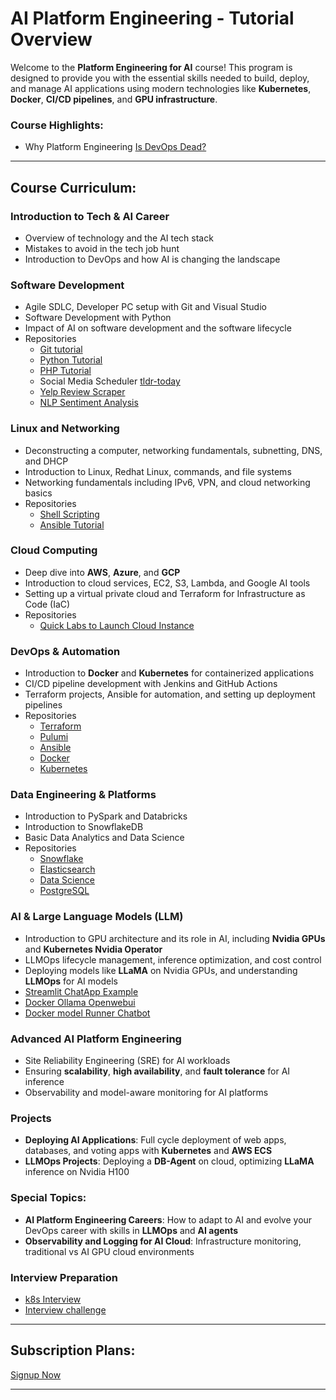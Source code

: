 

# **AI Platform Engineering - Tutorial Overview**

Welcome to the **Platform Engineering for AI** course! This program is designed to provide you with the essential skills needed to build, deploy, and manage AI applications using modern technologies like **Kubernetes**, **Docker**, **CI/CD pipelines**, and **GPU infrastructure**.

### **Course Highlights:**

* Why Platform Engineering [Is DevOps Dead?](https://youtu.be/07gEMmdw62I?si=p9obR7IqkpdMeX0z)

---

## **Course Curriculum:**

### **Introduction to Tech & AI Career**

* Overview of technology and the AI tech stack
* Mistakes to avoid in the tech job hunt
* Introduction to DevOps and how AI is changing the landscape

### **Software Development**

* Agile SDLC, Developer PC setup with Git and Visual Studio
* Software Development with Python
* Impact of AI on software development and the software lifecycle
* Repositories
  - [Git tutorial](https://github.com/becloudready/git-tutorials)
  - [Python Tutorial](https://github.com/becloudready/python-tutorials)
  - [PHP Tutorial](https://github.com/becloudready/php-tutorials)
  - Social Media Scheduler [tldr-today](https://github.com/becloudready/tldr-today)
  - [Yelp Review Scraper](https://github.com/becloudready/my_yelp_reviews)
  - [NLP Sentiment Analysis](https://github.com/becloudready/cloud-sentiment-analysis)
  
### **Linux and Networking**

* Deconstructing a computer, networking fundamentals, subnetting, DNS, and DHCP
* Introduction to Linux, Redhat Linux, commands, and file systems
* Networking fundamentals including IPv6, VPN, and cloud networking basics
* Repositories
  - [Shell Scripting](https://github.com/becloudready/bash-tutorials)
  - [Ansible Tutorial]()

### **Cloud Computing**

* Deep dive into **AWS**, **Azure**, and **GCP**
* Introduction to cloud services, EC2, S3, Lambda, and Google AI tools
* Setting up a virtual private cloud and Terraform for Infrastructure as Code (IaC)
* Repositories
  - [Quick Labs to Launch Cloud Instance](https://github.com/becloudready/quick-labs)


### **DevOps & Automation**

* Introduction to **Docker** and **Kubernetes** for containerized applications
* CI/CD pipeline development with Jenkins and GitHub Actions
* Terraform projects, Ansible for automation, and setting up deployment pipelines
* Repositories
  - [Terraform](https://github.com/becloudready/terraform-tutorials)
  - [Pulumi](https://github.com/becloudready/pulumi-tutorials)
  - [Ansible](https://github.com/becloudready/ansible-tutorials)
  - [Docker](https://github.com/becloudready/docker-tutorials)
  - [Kubernetes](https://github.com/becloudready/kubernetes-tutorials)

### **Data Engineering & Platforms**

* Introduction to PySpark and Databricks
* Introduction to SnowflakeDB
* Basic Data Analytics and Data Science
* Repositories
  - [Snowflake](https://github.com/becloudready/snowflake-tutorials)
  - [Elasticsearch](https://github.com/becloudready/es-tutorials)
  - [Data Science](https://github.com/becloudready/datascience-tutorials)
  - [PostgreSQL](https://github.com/becloudready/pgsql-tutorials)



### **AI & Large Language Models (LLM)**

* Introduction to GPU architecture and its role in AI, including **Nvidia GPUs** and **Kubernetes Nvidia Operator**
* LLMOps lifecycle management, inference optimization, and cost control
* Deploying models like **LLaMA** on Nvidia GPUs, and understanding **LLMOps** for AI models
* [Streamlit ChatApp Example](./streamlit-chatbot)
* [Docker Ollama Openwebui](./docker-ollama-openwebui)
* [Docker model Runner Chatbot](./docker-model-runner-chatbot)

### **Advanced AI Platform Engineering**

* Site Reliability Engineering (SRE) for AI workloads
* Ensuring **scalability**, **high availability**, and **fault tolerance** for AI inference
* Observability and model-aware monitoring for AI platforms

### **Projects**

* **Deploying AI Applications**: Full cycle deployment of web apps, databases, and voting apps with **Kubernetes** and **AWS ECS**
* **LLMOps Projects**: Deploying a **DB-Agent** on cloud, optimizing **LLaMA** inference on Nvidia H100

### **Special Topics:**

* **AI Platform Engineering Careers**: How to adapt to AI and evolve your DevOps career with skills in **LLMOps** and **AI agents**
* **Observability and Logging for AI Cloud**: Infrastructure monitoring, traditional vs AI GPU cloud environments

### **Interview Preparation**
* [k8s Interview](https://github.com/becloudready/k8s-interview-action)
* [Interview challenge](https://github.com/becloudready/interview-challenges)
---

## **Subscription Plans:**

[Signup Now](https://becloudready.teachable.com/p/ai-platform-engineer)

---



